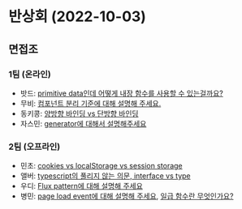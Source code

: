 # 반상회 (2022-10-03)

## 면접조
### 1팀 (온라인)
- 밧드: [primitive data인데 어떻게 내장 함수를 사용할 수 있는걸까요?](https://github.com/woowacourse-study/2022-woowahan-bansanghwe/discussions/109)
- 무비: [컴포넌트 분리 기준에 대해 설명해 주세요.](https://github.com/woowacourse-study/2022-woowahan-bansanghwe/discussions/108)
- 동키콩: [양방향 바인딩 vs 단방향 바인딩](https://github.com/woowacourse-study/2022-woowahan-bansanghwe/discussions/111)
- 자스민: [generator에 대해서 설명해주세요](https://github.com/woowacourse-study/2022-woowahan-bansanghwe/discussions/110)

### 2팀 (오프라인)
- 민초: [cookies vs localStorage vs session storage](https://github.com/woowacourse-study/2022-woowahan-bansanghwe/discussions/104)
- 앨버: [typescript의 풀리지 않는 의문, interface vs type](https://github.com/woowacourse-study/2022-woowahan-bansanghwe/discussions/105)
- 우디: [Flux pattern에 대해 설명해 주세요](https://github.com/woowacourse-study/2022-woowahan-bansanhwe/discussions/112)
- 병민: [page load event에 대해 설명해 주세요](https://github.com/woowacourse-study/2022-woowahan-bansanghwe/discussions/107), [일급 함수란 무엇인가요?](https://github.com/woowacourse-study/2022-woowahan-bansanghwe/discussions/106)
